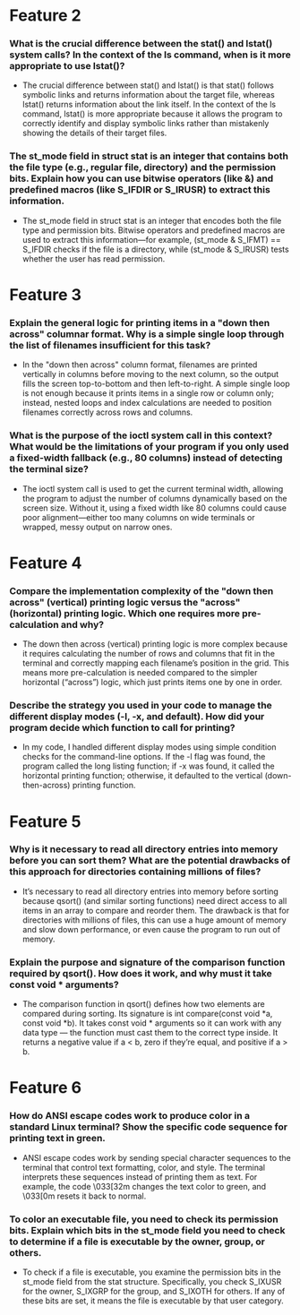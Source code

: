# Feature 2
### What is the crucial difference between the stat() and lstat() system calls? In the context of the ls command, when is it more appropriate to use lstat()?
- The crucial difference between stat() and lstat() is that stat() follows symbolic links and returns information about the target file, whereas lstat() returns information about the link itself. In the context of the ls command, lstat() is more appropriate because it allows the program to correctly identify and display symbolic links rather than mistakenly showing the details of their target files.
### The st_mode field in struct stat is an integer that contains both the file type (e.g., regular file, directory) and the permission bits. Explain how you can use bitwise operators (like &) and predefined macros (like S_IFDIR or S_IRUSR) to extract this information.
- The st_mode field in struct stat is an integer that encodes both the file type and permission bits. Bitwise operators and predefined macros are used to extract this information—for example, (st_mode & S_IFMT) == S_IFDIR checks if the file is a directory, while (st_mode & S_IRUSR) tests whether the user has read permission.

# Feature 3
### Explain the general logic for printing items in a "down then across" columnar format. Why is a simple single loop through the list of filenames insufficient for this task?
- In the "down then across" column format, filenames are printed vertically in columns before moving to the next column, so the output fills the screen top-to-bottom and then left-to-right. A simple single loop is not enough because it prints items in a single row or column only; instead, nested loops and index calculations are needed to position filenames correctly across rows and columns.
### What is the purpose of the ioctl system call in this context? What would be the limitations of your program if you only used a fixed-width fallback (e.g., 80 columns) instead of detecting the terminal size?
- The ioctl system call is used to get the current terminal width, allowing the program to adjust the number of columns dynamically based on the screen size. Without it, using a fixed width like 80 columns could cause poor alignment—either too many columns on wide terminals or wrapped, messy output on narrow ones.

# Feature 4
### Compare the implementation complexity of the "down then across" (vertical) printing logic versus the "across" (horizontal) printing logic. Which one requires more pre-calculation and why?
- The down then across (vertical) printing logic is more complex because it requires calculating the number of rows and columns that fit in the terminal and correctly mapping each filename’s position in the grid. This means more pre-calculation is needed compared to the simpler horizontal (“across”) logic, which just prints items one by one in order.
### Describe the strategy you used in your code to manage the different display modes (-l, -x, and default). How did your program decide which function to call for printing?
- In my code, I handled different display modes using simple condition checks for the command-line options. If the -l flag was found, the program called the long listing function; if -x was found, it called the horizontal printing function; otherwise, it defaulted to the vertical (down-then-across) printing function.

# Feature 5
### Why is it necessary to read all directory entries into memory before you can sort them? What are the potential drawbacks of this approach for directories containing millions of files?
- It’s necessary to read all directory entries into memory before sorting because qsort() (and similar sorting functions) need direct access to all items in an array to compare and reorder them. The drawback is that for directories with millions of files, this can use a huge amount of memory and slow down performance, or even cause the program to run out of memory.
### Explain the purpose and signature of the comparison function required by qsort(). How does it work, and why must it take const void * arguments?
- The comparison function in qsort() defines how two elements are compared during sorting. Its signature is int compare(const void *a, const void *b). It takes const void * arguments so it can work with any data type — the function must cast them to the correct type inside. It returns a negative value if a < b, zero if they’re equal, and positive if a > b.

# Feature 6
### How do ANSI escape codes work to produce color in a standard Linux terminal? Show the specific code sequence for printing text in green.
- ANSI escape codes work by sending special character sequences to the terminal that control text formatting, color, and style. The terminal interprets these sequences instead of printing them as text. For example, the code \033[32m changes the text color to green, and \033[0m resets it back to normal.
### To color an executable file, you need to check its permission bits. Explain which bits in the st_mode field you need to check to determine if a file is executable by the owner, group, or others.
- To check if a file is executable, you examine the permission bits in the st_mode field from the stat structure. Specifically, you check S_IXUSR for the owner, S_IXGRP for the group, and S_IXOTH for others. If any of these bits are set, it means the file is executable by that user category.

